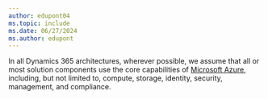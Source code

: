 ```yaml
---
author: edupont04
ms.topic: include
ms.date: 06/27/2024
ms.author: edupont
---
```

In all Dynamics 365 architectures, wherever possible, we assume that all or most solution components use the core capabilities of [Microsoft Azure](/azure/?product=popular), including, but not limited to, compute, storage, identity, security, management, and compliance.
